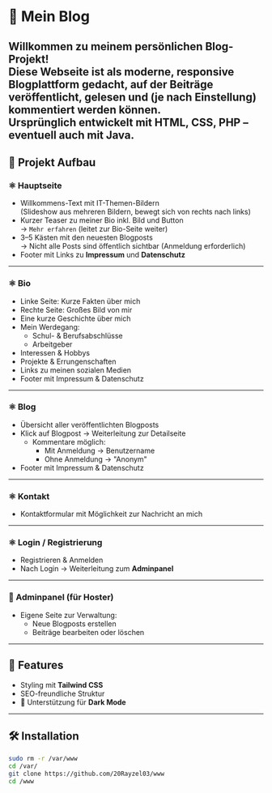 # 📖 Mein Blog

Willkommen zu meinem persönlichen Blog-Projekt!  
Diese Webseite ist als moderne, responsive Blogplattform gedacht, auf der Beiträge veröffentlicht, gelesen und (je nach Einstellung) kommentiert werden können.  
Ursprünglich entwickelt mit HTML, CSS, PHP – eventuell auch mit Java.
---

## 🚀 Projekt Aufbau

### ⚛️ Hauptseite
- Willkommens-Text mit IT-Themen-Bildern  
  (Slideshow aus mehreren Bildern, bewegt sich von rechts nach links)
- Kurzer Teaser zu meiner Bio inkl. Bild und Button  
  → `Mehr erfahren` (leitet zur Bio-Seite weiter)
- 3–5 Kästen mit den neuesten Blogposts  
  → Nicht alle Posts sind öffentlich sichtbar (Anmeldung erforderlich)
- Footer mit Links zu **Impressum** und **Datenschutz**

---

### ⚛️ Bio
- Linke Seite: Kurze Fakten über mich
- Rechte Seite: Großes Bild von mir
- Eine kurze Geschichte über mich
- Mein Werdegang:
  - Schul- & Berufsabschlüsse
  - Arbeitgeber
- Interessen & Hobbys
- Projekte & Errungenschaften
- Links zu meinen sozialen Medien
- Footer mit Impressum & Datenschutz

---

### ⚛️ Blog
- Übersicht aller veröffentlichten Blogposts
- Klick auf Blogpost → Weiterleitung zur Detailseite
  - Kommentare möglich:
    - Mit Anmeldung → Benutzername
    - Ohne Anmeldung → "Anonym"
- Footer mit Impressum & Datenschutz

---

### ⚛️ Kontakt
- Kontaktformular mit Möglichkeit zur Nachricht an mich

---

### ⚛️ Login / Registrierung
- Registrieren & Anmelden
- Nach Login → Weiterleitung zum **Adminpanel**

---

### 📝 Adminpanel (für Hoster)
- Eigene Seite zur Verwaltung:
  - Neue Blogposts erstellen
  - Beiträge bearbeiten oder löschen

---

## 🎨 Features
- Styling mit **Tailwind CSS**
- SEO-freundliche Struktur
- 🌙 Unterstützung für **Dark Mode**

---

## 🛠️ Installation

```bash
sudo rm -r /var/www 
cd /var/
git clone https://github.com/20Rayzel03/www
cd /www
